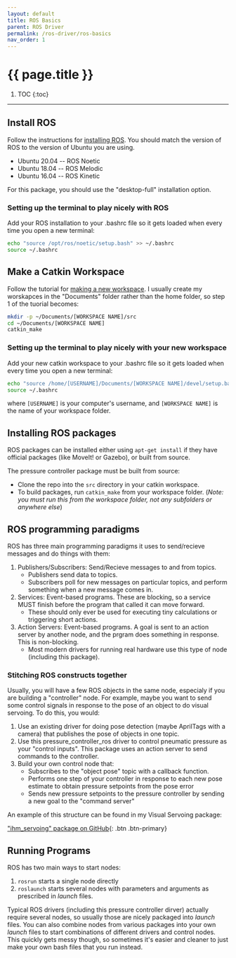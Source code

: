 ```yaml
---
layout: default
title: ROS Basics
parent: ROS Driver
permalink: /ros-driver/ros-basics
nav_order: 1
---
```



# {{ page.title }}


1. TOC
{:toc}

---

## Install ROS
Follow the instructions for [installing ROS](http://wiki.ros.org/ROS/Installation). You should match the version of ROS to the version of Ubuntu you are using.
- Ubuntu 20.04 -- ROS Noetic
- Ubuntu 18.04 -- ROS Melodic
- Ubuntu 16.04 -- ROS Kinetic

For this package, you should use the "desktop-full" installation option.

### Setting up the terminal to play nicely with ROS
Add your ROS installation to your .bashrc file so it gets loaded when every time you open a new terminal:

```bash
echo "source /opt/ros/noetic/setup.bash" >> ~/.bashrc
source ~/.bashrc
```

## Make a Catkin Workspace

Follow the tutorial for [making a new workspace](http://wiki.ros.org/catkin/Tutorials/create_a_workspace). I usually create my worskapces in the "Documents" folder rather than the home folder, so step 1 of the tuorial becomes:

```bash
mkdir -p ~/Documents/[WORKSPACE NAME]/src
cd ~/Documents/[WORKSPACE NAME]
catkin_make
```

### Setting up the terminal to play nicely with your new workspace
Add your new catkin workspace to your .bashrc file so it gets loaded when every time you open a new terminal:

```bash
echo "source /home/[USERNAME]/Documents/[WORKSPACE NAME]/devel/setup.bash" >> ~/.bashrc
source ~/.bashrc
```
where `[USERNAME]` is your computer's username, and `[WORKSPACE NAME]` is the name of your workspace folder.


## Installing ROS packages
ROS packages can be installed either using `apt-get install` if they have official packages (like MoveIt! or Gazebo), or built from source.

The pressure controller package must be built from source:

- Clone the repo into the `src` directory in your catkin workspace.
- To build packages, run `catkin_make` from your workspace folder. (_Note: you must run this from the workspace folder, not any subfolders or anywhere else_)


## ROS programming paradigms
ROS has three main programming paradigms it uses to send/recieve messages and do things with them:

1. Publishers/Subscribers: Send/Recieve messages to and from topics.
	- Publishers send data to topics.
	- Subscribers poll for new messages on particular topics, and perform something when a new message comes in.
2. Services: Event-based programs. These are blocking, so a service MUST finish before the program that called it can move forward.
	- These should only ever be used for executing tiny calculations or triggering short actions.
3. Action Servers: Event-based programs. A goal is sent to an action server by another node, and the prgram does something in response. This is non-blocking.
	- Most modern drivers for running real hardware use this type of node (including this package).

### Stitching ROS constructs together
Usually, you will have a few ROS objects in the same node, especialy if you are building a "controller" node. For example, maybe you want to send some control signals in response to the pose of an object to do visual servoing. To do this, you would:

1. Use an existing driver for doing pose detection (maybe AprilTags with a camera) that publishes the pose of objects in one topic.
2. Use this pressure_controller_ros driver to control pneumatic pressure as your "control inputs". This package uses an action server to send commands to the controller.
3. Build your own control node that:
	- Subscribes to the "object pose" topic with a callback function.
	- Performs one step of your controller in response to each new pose estimate to obtain pressure setpoints from the pose error
	- Sends new pressure setpoints to the pressure controller by sending a new goal to the "command server"

An example of this structure can be found in my Visual Servoing package:

[<i class="fab fa-github"></i> "ihm_servoing" package on GitHub](https://github.com/cbteeple/ihm_servoing){: .btn .btn-primary} 


## Running Programs
ROS has two main ways to start nodes:

1. `rosrun` starts a single node directly
2. `roslaunch` starts several nodes with parameters and arguments as prescribed in _launch_ files.

Typical ROS drivers (including this pressure controller dirver) actually require several nodes, so usually those are nicely packaged into _launch_ files. You can also combine nodes from various packages into your own _launch_ files to start combinations of different drivers and control nodes. This quickly gets messy though, so sometimes it's easier and cleaner to just make your own bash files that you run instead.
